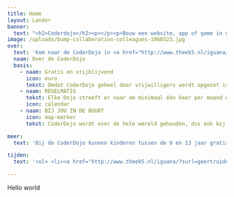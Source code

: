 ```yaml
---
title: Home
layout: Lander
banner:
  text: "<h2>Coderdojo</h2><p></p><p>Bouw een website, app of game in de Coderdojo.</p>"
image: /uploads/bump-collaboration-colleagues-1068523.jpg
over: 
  text: 'Kom naar de CoderDojo in <a href="http://www.theek5.nl/iguana/?surl=Gilze-en-rijen" target="_blank"><span style="color:#ff7320;">bibliotheek Rijen</span></a>, <a href="http://www.theek5.nl/iguana/?surl=geertruidenberg" target="_blank">bibliotheek Raamsdonksveer</a> en in Oosterhout op basisschool <a href="http://www.basisschooldekameleon.nl/" target="_blank"><span style="color:#ff7320;">De Kameleon</span></a> of Kindcentrum <a href="http://ontdekking.net/" target="_blank"><span style="color:#ff7320;">De Ontdekking</span></a>.&nbsp;'
  naam: Over de CoderDojo
  basis:
    - naam: Gratis en vrijblijvend
      icon: euro
      tekst: Omdat CoderDojo geheel door vrijwilligers wordt opgezet is het helemaal gratis en voor iedereen tussen de 7 en 17 jaar toegankelijk!
    - naam: REGELMATIG
      tekst: Elke Dojo streeft er naar om minimaal één keer per maand open te zijn. In sommige gevallen zelfs vaker!
      icon: calendar
    - naam: BIJ JOU IN DE BUURT
      icon: map-marker
      tekst: CoderDojo wordt over de hele wereld gehouden, dus ook bij jou in de buurt. Kun je geen Dojo vinden? Start er zelf één!

meer: 
  text: 'Bij de CoderDojo kunnen kinderen tussen de 9 en 13 jaar gratis leren programmeren. Bouw aan websites of apps en leer hoe je een robot laat doen wat jij wilt! We gaan niet alleen games maken, maar natuurlijk ook games spelen! Kom naar CoderDojo en deel je kennis met de andere kinderen. <strong>Breng je eigen laptop mee (alleen in Rijen en in Raamsdonksveer). </strong>Eventueel hebben we in Raamsdonksveer ook een beperkt aantal laptops ter beschikking voor kinderen die geen laptop hebben). Aan de slag!' 

tijden:
  text: '<ul> <li><a href="http://www.theek5.nl/iguana/?surl=geertruidenberg" target="_blank">Rijen</a><strong>. Alle activiteiten zijn op de woensdagmiddagen (maandelijks van oktober t/m april) </strong>om 13.30 uur (tot 15.30 uur). <a href="https://theek5.lerendoeje.nu/activiteiten/?pi=42&amp;plaats=5" target="_blank"><span style="color:#ff7320;">Aanmelden is nodig</span></a><br> &nbsp;</li> <li><a href="http://www.theek5.nl/iguana/?surl=raamsdonksveer" target="_blank">Raamsdonksveer</a>. <strong>Alle activiteiten zijn op de woensdagmiddagen (maandelijks van oktober t/m april) </strong>om 13.30 uur (tot 15.30 uur). <span style="color:#ff7320;">Aanmelden is nodig</span><br> &nbsp;</li> <li>Basisschool <a href="http://www.basisschooldekameleon.nl/" target="_blank">De Kamelon</a> in Oosterhout.&nbsp;<strong>Alle activiteiten zijn op de woensdagmiddagen (maandelijks van oktober t/m april) </strong>om 15.00 uur (tot 16.30 uur).&nbsp; <span style="color:#ff7320;">Aanmelden is nodig</span><br> &nbsp;</li> <li>asisschool <a href="http://ontdekking.net/" target="_blank">De Ontdekking</a> in Oosterhout<strong>. Alle activiteiten zijn op de woensdagmiddagen (maandelijks van oktober t/m april) </strong>om 15.00 uur (tot 16.30 uur).&nbsp; <span style="color:#ff7320;">Aanmelden is nodig</span></li> </ul>'

---
```

Hello world